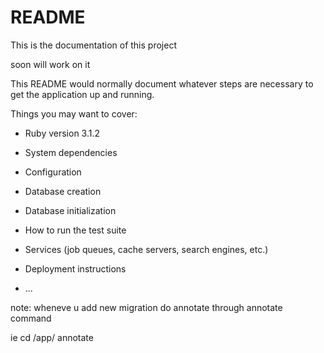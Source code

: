 # README

This is the documentation of this project

soon will work on it

This README would normally document whatever steps are necessary to get the
application up and running.

Things you may want to cover:

* Ruby version   3.1.2

* System dependencies

* Configuration

* Database creation

* Database initialization

* How to run the test suite

* Services (job queues, cache servers, search engines, etc.)

* Deployment instructions

* ...


note: wheneve u add new migration do annotate through annotate command

ie  cd /app/
     annotate
